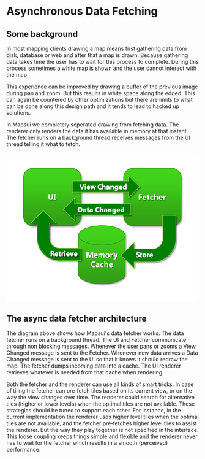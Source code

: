 # Asynchronous Data Fetching

## Some background

In most mapping clients drawing a map means first gathering data from disk, database or web and after that a map is drawn. Because gathering data takes time the user has to wait for this process to complete. During this process sometimes a white map is shown and the user cannot interact with the map. 

This experience can be improved by drawing a buffer of the previous image during pan and zoom. But this results in white space along the edged. This can again be countered by other optimizations but there are limits to what can be done along this design path and it tends to lead to hacked up solutions.

In Mapsui we completely seperated drawing from fetching data. The renderer only renders the data it has available in memory at that instant. The fetcher runs on a background thread receives messages from the UI thread telling it what to fetch.


![mapsui async fetching architecture](images/brutile_fetcher.png)
## The async data fetcher architecture

The diagram above shows how Mapsui's data fetcher works. The data fetcher runs on a background thread. The UI and Fetcher communicate through non blocking messages. Whenever the user pans or zooms a View Changed message is sent to the Fetcher. Whenever new data arrives a Data Changed message is sent to the UI so that it knows it should redraw the map. The fetcher dumps incoming data into a cache. The UI renderer retrieves whatever is needed from that cache when rendering.

Both the fetcher and the renderer can use all kinds of smart tricks. In case of tiling the fetcher can pre‐fetch tiles based on its current view, or on the way the view changes over time. The renderer could search for alternative tiles (higher or lower levels) when the optimal tiles are not available. Those strategies should be tuned to support each other. For instance, in the current implementation the renderer uses higher level tiles when the optimal tiles are not available, and the fetcher pre‐fetches higher level tiles to assist the renderer. But the way they play together is not specified in the interface. This loose coupling keeps things simple and flexible and the renderer never has to wait for the fetcher which results in a smooth (perceived) performance.